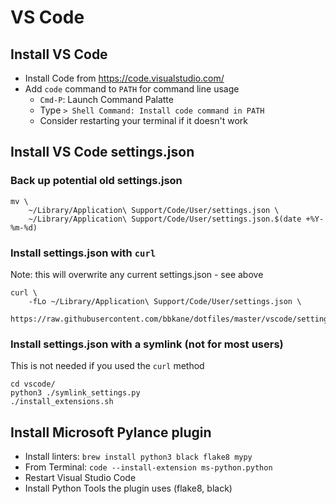 # VS Code

## Install VS Code

- Install Code from https://code.visualstudio.com/
- Add `code` command to `PATH` for command line usage
  - `Cmd-P`: Launch Command Palatte
  - Type `> Shell Command: Install code command in PATH`
  - Consider restarting your terminal if it doesn't work

## Install VS Code settings.json

### Back up potential old settings.json

```
mv \ 
    ~/Library/Application\ Support/Code/User/settings.json \
    ~/Library/Application\ Support/Code/User/settings.json.$(date +%Y-%m-%d)
```

### Install settings.json with `curl`

Note: this will overwrite any current settings.json - see above

```
curl \
    -fLo ~/Library/Application\ Support/Code/User/settings.json \
    https://raw.githubusercontent.com/bbkane/dotfiles/master/vscode/settings.json
```

### Install settings.json with a symlink (not for most users)

This is not needed if you used the `curl` method

```
cd vscode/
python3 ./symlink_settings.py
./install_extensions.sh
```

## Install Microsoft Pylance plugin

- Install linters: `brew install python3 black flake8 mypy`
- From Terminal: `code --install-extension ms-python.python`
- Restart Visual Studio Code
- Install Python Tools the plugin uses (flake8, black)


